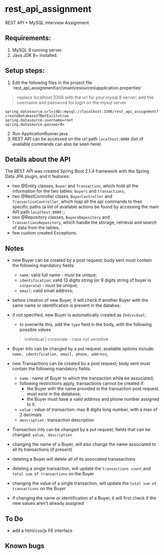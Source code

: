 # rest_api_assignment
REST API + MySQL Interview Assignment


 ## Requirements:

  1. MySQL 8 running server.
  2. Java JDK 8+ installed.

 ## Setup steps:

  1. Edit the following files in the project file 'rest_api_assignment\src\main\resources\application.properties'
  
   > replace localhost:3306 with the url for your mysql 8 server;
   > add the username and password for login on the mysql server
   
    spring.datasource.url=jdbc:mysql://localhost:3306/rest_api_assignment?createDatabaseIfNotExist=true
    spring.datasource.username=root
    spring.datasource.password=
    
  2. Run ApplicationRunner.java
  3. REST API can be accessed on the url path `localhost:8080` (list of available commands can also be seen here)
  
  ## Details about the API
  
  The REST API was created Spring Boot 2.1.4 framework with the Spring Data JPA plugin, and it features:
  - two @Entity classes, `Buyer` and `Transaction`, which hold all the information for the two tables: `buyers` and `transactions`;
  - two @RestController clases, `BuyerController` and `TransactionController`, which map all the api commands to their specific paths (a list of available actions be found by accessing the main API path `localhost:8080:`;
  - two @Repository classes, `BuyersRepository` and `TransactionsRepository`, which handle the storage, retrieval and search of data from the tables;
  - few custom created Exceptions.
  
  ## Notes
  - new Buyer can be created by a post request; body sent must contain the following mandatory fields:
    - `name`: valid full name - must be unique;
    - `identification`: valid 13 digits string (or 9 digits string of buyer is `corporate`) - must be unique;
    - `email`: valid email address;
  - before creation of new Buyer, it will check if another Buyer with the same name or identification is present in the databse;
  - if not specified, new Buyer is automatically created as `Individual`;
    - to overwrite this, add the `type` field in the body, with the following possible values
    
    > individual | corporate - case not sensitive
    
  - Buyer info can be changed by a put request: available options include: `name, identification, email, phone, address`;
  
  - new Transactions can be created bu a post request; body sent must contain the following mandatory fields:
    - `name` : name of Buyer to which the transaction while be associated; 
    - following restrictions apply, transactions cannot be created if:
      - the Buyer with the name provided in the transaction post request, must exist in the database;
      - the Buyer must have a valid address and phone number assigned to it.
    - `value` : value of transaction: max 8 digits long number, with a max of 2 decimals
    - `description` : transaction description
    
  - Transaction info can be changed by a put request; fields that can be changed: `value, description`
  - changing the name of a Buyer, will also change the name associated to all its transactions (if present)
  - deleting a Buyer will delete all of its associated tranasactions
  - deleting a single transaction, will update the `transactions count` and `total sum of transactions` on the Buyer
  - changing the value of a single transaction, will update the `total sum of transactions` on the Buyer
  - if changing the name or identification of a Buyer, it will first check if the new values aren't already assigned
      
 
## To Do

 - add a html/css/js FE interface
 
 
## Known bugs
  
